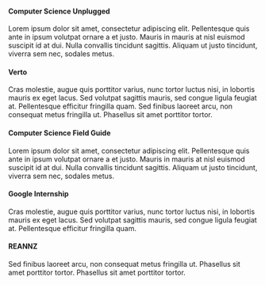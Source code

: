 #### Computer Science Unplugged

Lorem ipsum dolor sit amet, consectetur adipiscing elit. Pellentesque quis ante in ipsum volutpat ornare a et justo. Mauris in mauris at nisl euismod suscipit id at dui. Nulla convallis tincidunt sagittis. Aliquam ut justo tincidunt, viverra sem nec, sodales metus.


#### Verto

Cras molestie, augue quis porttitor varius, nunc tortor luctus nisi, in lobortis mauris ex eget lacus. Sed volutpat sagittis mauris, sed congue ligula feugiat at. Pellentesque efficitur fringilla quam. Sed finibus laoreet arcu, non consequat metus fringilla ut. Phasellus sit amet porttitor tortor.


#### Computer Science Field Guide

Lorem ipsum dolor sit amet, consectetur adipiscing elit. Pellentesque quis ante in ipsum volutpat ornare a et justo. Mauris in mauris at nisl euismod suscipit id at dui. Nulla convallis tincidunt sagittis. Aliquam ut justo tincidunt, viverra sem nec, sodales metus.


#### Google Internship

Cras molestie, augue quis porttitor varius, nunc tortor luctus nisi, in lobortis mauris ex eget lacus. Sed volutpat sagittis mauris, sed congue ligula feugiat at. Pellentesque efficitur fringilla quam. 


#### REANNZ

Sed finibus laoreet arcu, non consequat metus fringilla ut. Phasellus sit amet porttitor tortor. Phasellus sit amet porttitor tortor.